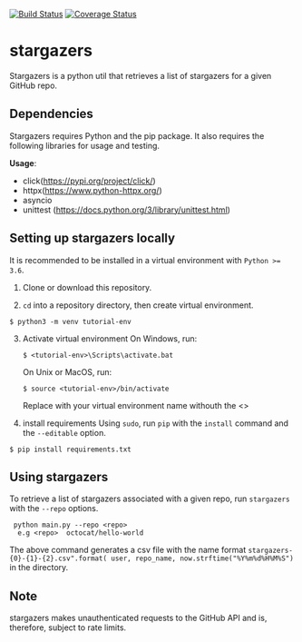 [![Build Status](https://travis-ci.com/critical-path/py-stargazers.svg?branch=master)](https://travis-ci.com/critical-path/py-stargazers) [![Coverage Status](https://coveralls.io/repos/github/critical-path/py-stargazers/badge.svg)](https://coveralls.io/github/critical-path/py-stargazers)

# stargazers
Stargazers is a python util that retrieves a list of stargazers for a given GitHub repo.


## Dependencies

Stargazers requires Python and the pip package.  It also requires the following libraries for usage and testing.

__Usage__:
- click(https://pypi.org/project/click/)
- httpx(https://www.python-httpx.org/)
- asyncio
- unittest (https://docs.python.org/3/library/unittest.html)

## Setting up  stargazers locally
It is recommended to be installed in a virtual environment with `Python >= 3.6`.

1. Clone or download this repository.

2. `cd` into a repository directory, then create virtual environment.  
  
 ```
 $ python3 -m venv tutorial-env 
 ```
3. Activate virtual environment
   On Windows, run:

   ``` 
   $ <tutorial-env>\Scripts\activate.bat
   ```
   On Unix or MacOS, run:
   
   ``` 
   $ source <tutorial-env>/bin/activate
   ```
   Replace <tutorial-env> with your virtual environment name withouth the <>

4. install requirements Using `sudo`, run `pip` with the `install` command and the `--editable` option.

```
$ pip install requirements.txt
```





## Using stargazers 


To retrieve a list of stargazers associated with a given repo, run `stargazers` with the `--repo` options.

```
 python main.py --repo <repo> 
  e.g <repo>  octocat/hello-world
```
The above command generates a csv file with the name format `stargazers-{0}-{1}-{2}.csv".format(
                user, repo_name, now.strftime("%Y%m%d%H%M%S")` in the directory.


## Note

stargazers makes unauthenticated requests to the GitHub API and is, therefore, subject to rate limits. 